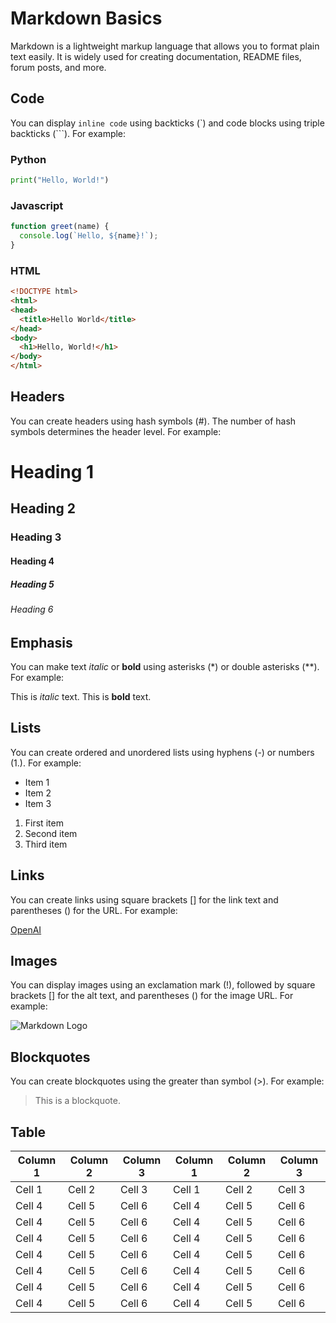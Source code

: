 # Markdown Basics

Markdown is a lightweight markup language that allows you to format plain text easily. It is widely used for creating documentation, README files, forum posts, and more.

## Code

You can display `inline code` using backticks (`) and code blocks using triple backticks (```). For example:


### Python

```python
print("Hello, World!")
```
### Javascript

```javascript
function greet(name) {
  console.log(`Hello, ${name}!`);
}
```
### HTML

```html
<!DOCTYPE html>
<html>
<head>
  <title>Hello World</title>
</head>
<body>
  <h1>Hello, World!</h1>
</body>
</html>
```

## Headers

You can create headers using hash symbols (#). The number of hash symbols determines the header level. For example:

# Heading 1
## Heading 2
### Heading 3
#### Heading 4
##### Heading 5
###### Heading 6


## Emphasis

You can make text *italic* or **bold** using asterisks (*) or double asterisks (**). For example:

This is *italic* text.
This is **bold** text.

## Lists

You can create ordered and unordered lists using hyphens (-) or numbers (1.). For example:

- Item 1
- Item 2
- Item 3

1. First item
2. Second item
3. Third item

## Links

You can create links using square brackets [] for the link text and parentheses () for the URL. For example:

[OpenAI](https://www.openai.com)

## Images

You can display images using an exclamation mark (!), followed by square brackets [] for the alt text, and parentheses () for the image URL. For example:

![Markdown Logo](https://upload.wikimedia.org/wikipedia/commons/4/48/Markdown-mark.svg)

## Blockquotes

You can create blockquotes using the greater than symbol (>). For example:

> This is a blockquote.


## Table

| Column 1 | Column 2 | Column 3 | Column 1 | Column 2 | Column 3 |
|---------|---------|---------|---------|---------|---------|
|  Cell 1 |  Cell 2 |  Cell 3 |  Cell 1 |  Cell 2 |  Cell 3 | 
|  Cell 4 |  Cell 5 |  Cell 6 |  Cell 4 |  Cell 5 |  Cell 6 |
|  Cell 4 |  Cell 5 |  Cell 6 |  Cell 4 |  Cell 5 |  Cell 6 |
|  Cell 4 |  Cell 5 |  Cell 6 |  Cell 4 |  Cell 5 |  Cell 6 |
|  Cell 4 |  Cell 5 |  Cell 6 |  Cell 4 |  Cell 5 |  Cell 6 |
|  Cell 4 |  Cell 5 |  Cell 6 |  Cell 4 |  Cell 5 |  Cell 6 |
|  Cell 4 |  Cell 5 |  Cell 6 |  Cell 4 |  Cell 5 |  Cell 6 |
|  Cell 4 |  Cell 5 |  Cell 6 |  Cell 4 |  Cell 5 |  Cell 6 |


